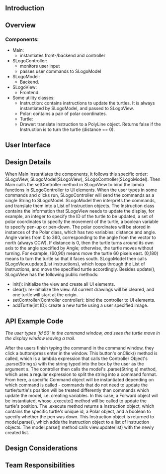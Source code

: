 
##    Introduction

##    Overview
### Components: 
* Main:
	* instantiates front-/backend and controller
* SLogoController:
	* monitors user input
	* passes user commands to SLogoModel
*	SLogoModel:
	* Backend.
* SLogoView:
	* Frontend.
* Some utility classes:
	* Instruction: contains instructions to update the turtles. It is always instantiated by SLogoModel, and passed to SLogoView.
	* Polar: contains a pair of polar coordinates.
	* Turtle:
	* Drawer: translate Instruction to a PolyLine object. Returns false if the Instruction is to turn the turtle (distance == 0).
##    User Interface

##   Design Details
When Main instantiates the components, it follows this specific order: SLogoView, SLogoModel(SLogoView), SLogoController(SLogoModel). Then Main calls the setController method in SLogoView to bind the lamda functions in SLogoController to UI elements. 
When the user types in some commands and clicks run, SLogoController will send the commands as a single String to SLogoModel. SLogoModel then interprets the commands, and translate them into a List of Instruction objects. The Instruction class contains the information that SLogoView needs to update the display, for example, an integer to specify the ID of the turtle to be updated, a set of polar coordinates to specify the movement of the turtle, a boolean variable to specify pen-up or pen-down. 
The polar coordinates will be stored in instances of the Polar class, which has two variables: distance and angle. Angle varies from 0 to 360, corresponding to the angle from the vector to north (always CCW). If distance is 0, then the turtle turns around its own axis to the angle specified by Angle; otherwise, the turtle moves without turning. For example, (60,90) means move the turtle 60 pixels east. (0,180) means to turn the turtle so that it faces south.
SLogoModel then calls SLogoView.update(List<instruction> instructions), which loops through the List of Instructions, and move the specified turtle accordingly. 
Besides update(), SLogoView has the following public methods:
* init(): initialize the view and create all UI elements.
* clear(): re-initialize the view. All current drawings will be cleared, and one turtle will start at the origin.
* setController(Controller controller): bind the controller to UI elements.
* addTurtle(int ID): create a new turtle using a user specified image.
    
##   API Example Code
	
*The user types 'fd 50' in the command window, and sees the turtle move in the display window leaving a trail.*    

After the users finish typing the command in the command window, they click a button/press enter in the window.  This button's onClick() method is called, which is a lambda expression that calls the Controller Object's .parse(String s) with the string typed into the box by the user as the argument s.  The controller then calls the model's .parse(String s) method, which uses a regular expression to split the string into a command format.  From here, a specific Command object will be instantiated depending on which command is called - commands that do not need to update the turtle/turtle's position will be treated differently than commands which update the model, i.e. creating variables.  In this case, a Forward object will be instantiated, whose .execute() method will be called to update the turtle's position.  The .execute method returns a Instruction object, which contains the specific turtle's unique id, a Polar object, and a boolean to specify whether the pen was down.  This Instruction object is returned to model.parse(), which adds the Instruction object to a list of Instruction objects.  The model.parse() method calls view.update(list<Instruction>) with the newly created list.  

##    Design Considerations

##    Team Responsibilities

